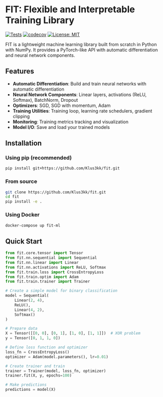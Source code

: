 # FIT: Flexible and Interpretable Training Library

[![Tests](https://github.com/Klus3kk/fit/actions/workflows/ci.yml/badge.svg)](https://github.com/Klus3kk/fit/actions/workflows/ci.yml)
[![codecov](https://codecov.io/gh/Klus3kk/fit/branch/main/graph/badge.svg)](https://codecov.io/gh/Klus3kk/fit)
[![License: MIT](https://img.shields.io/badge/License-MIT-yellow.svg)](https://opensource.org/licenses/MIT)

FIT is a lightweight machine learning library built from scratch in Python with NumPy. It provides a PyTorch-like API with automatic differentiation and neural network components.

## Features

- **Automatic Differentiation**: Build and train neural networks with automatic differentiation
- **Neural Network Components**: Linear layers, activations (ReLU, Softmax), BatchNorm, Dropout
- **Optimizers**: SGD, SGD with momentum, Adam
- **Training Utilities**: Training loop, learning rate schedulers, gradient clipping
- **Monitoring**: Training metrics tracking and visualization
- **Model I/O**: Save and load your trained models

## Installation

### Using pip (recommended)

```bash
pip install git+https://github.com/Klus3kk/fit.git
```

### From source

```bash
git clone https://github.com/Klus3kk/fit.git
cd fit
pip install -e .
```

### Using Docker

```bash
docker-compose up fit-ml
```

## Quick Start

```python
from fit.core.tensor import Tensor
from fit.nn.sequential import Sequential
from fit.nn.linear import Linear
from fit.nn.activations import ReLU, Softmax
from fit.train.loss import CrossEntropyLoss
from fit.train.optim import Adam
from fit.train.trainer import Trainer

# Create a simple model for binary classification
model = Sequential(
    Linear(2, 4),
    ReLU(),
    Linear(4, 2),
    Softmax()
)

# Prepare data
X = Tensor([[0, 0], [0, 1], [1, 0], [1, 1]])  # XOR problem
y = Tensor([0, 1, 1, 0])

# Define loss function and optimizer
loss_fn = CrossEntropyLoss()
optimizer = Adam(model.parameters(), lr=0.01)

# Create trainer and train
trainer = Trainer(model, loss_fn, optimizer)
trainer.fit(X, y, epochs=100)

# Make predictions
predictions = model(X)
```
